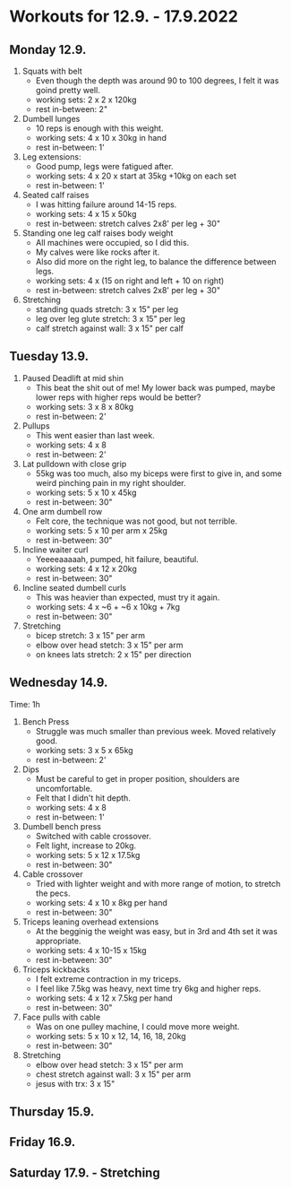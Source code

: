 # Workouts for 12.9. - 17.9.2022

## Monday 12.9.

1. Squats with belt
   - Even though the depth was around 90 to 100 degrees, I felt it was goind pretty well.
   - working sets: 2 x 2 x 120kg
   - rest in-between: 2"
2. Dumbell lunges
   - 10 reps is enough with this weight.
   - working sets: 4 x 10 x 30kg in hand
   - rest in-between: 1'
3. Leg extensions:
   - Good pump, legs were fatigued after.
   - working sets: 4 x 20 x start at 35kg +10kg on each set
   - rest in-between: 1'
4. Seated calf raises
   - I was hitting failure around 14-15 reps.
   - working sets: 4 x 15 x 50kg
   - rest in-between: stretch calves 2x8' per leg + 30"
5. Standing one leg calf raises body weight
   - All machines were occupied, so I did this.
   - My calves were like rocks after it.
   - Also did more on the right leg, to balance the difference between legs.
   - working sets: 4 x (15 on right and left + 10 on right)
   - rest in-between: stretch calves 2x8' per leg + 30"
6. Stretching
   - standing quads stretch: 3 x 15" per leg
   - leg over leg glute stretch: 3 x 15" per leg
   - calf stretch against wall: 3 x 15" per calf

## Tuesday 13.9.

1. Paused Deadlift at mid shin
   - This beat the shit out of me! My lower back was pumped, maybe lower reps with higher reps would be better?
   - working sets: 3 x 8 x 80kg
   - rest in-between: 2'
2. Pullups
   - This went easier than last week.
   - working sets: 4 x 8
   - rest in-between: 2'
3. Lat pulldown with close grip
   - 55kg was too much, also my biceps were first to give in, and some weird pinching pain in my right shoulder.
   - working sets: 5 x 10 x 45kg
   - rest in-between: 30"
4. One arm dumbell row
   - Felt core, the technique was not good, but not terrible.
   - working sets: 5 x 10 per arm x 25kg
   - rest in-between: 30"
5. Incline waiter curl
   - Yeeeeaaaaah, pumped, hit failure, beautiful.
   - working sets: 4 x 12 x 20kg
   - rest in-between: 30"
6. Incline seated dumbell curls
   - This was heavier than expected, must try it again.
   - working sets: 4 x ~6 + ~6 x 10kg + 7kg
   - rest in-between: 30"
7. Stretching
   - bicep stretch: 3 x 15" per arm
   - elbow over head stetch: 3 x 15" per arm
   - on knees lats stretch: 2 x 15" per direction

## Wednesday 14.9.

Time: 1h

1. Bench Press
   - Struggle was much smaller than previous week. Moved relatively good.
   - working sets: 3 x 5 x 65kg
   - rest in-between: 2'
2. Dips
   - Must be careful to get in proper position, shoulders are uncomfortable.
   - Felt that I didn't hit depth.
   - working sets: 4 x 8
   - rest in-between: 1'
3. Dumbell bench press
   - Switched with cable crossover.
   - Felt light, increase to 20kg.
   - working sets: 5 x 12 x 17.5kg
   - rest in-between: 30"
4. Cable crossover
   - Tried with lighter weight and with more range of motion, to stretch the pecs.
   - working sets: 4 x 10 x 8kg per hand
   - rest in-between: 30"
5. Triceps leaning overhead extensions
   - At the begginig the weight was easy, but in 3rd and 4th set it was appropriate.
   - working sets: 4 x 10-15 x 15kg
   - rest in-between: 30"
6. Triceps kickbacks
   - I felt extreme contraction in my triceps.
   - I feel like 7.5kg was heavy, next time try 6kg and higher reps.
   - working sets: 4 x 12 x 7.5kg per hand
   - rest in-between: 30"
7. Face pulls with cable
   - Was on one pulley machine, I could move more weight.
   - working sets: 5 x 10 x 12, 14, 16, 18, 20kg
   - rest in-between: 30"
8. Stretching
   - elbow over head stetch: 3 x 15" per arm
   - chest stretch against wall: 3 x 15" per arm
   - jesus with trx: 3 x 15"

## Thursday 15.9.

## Friday 16.9.

## Saturday 17.9. - Stretching

